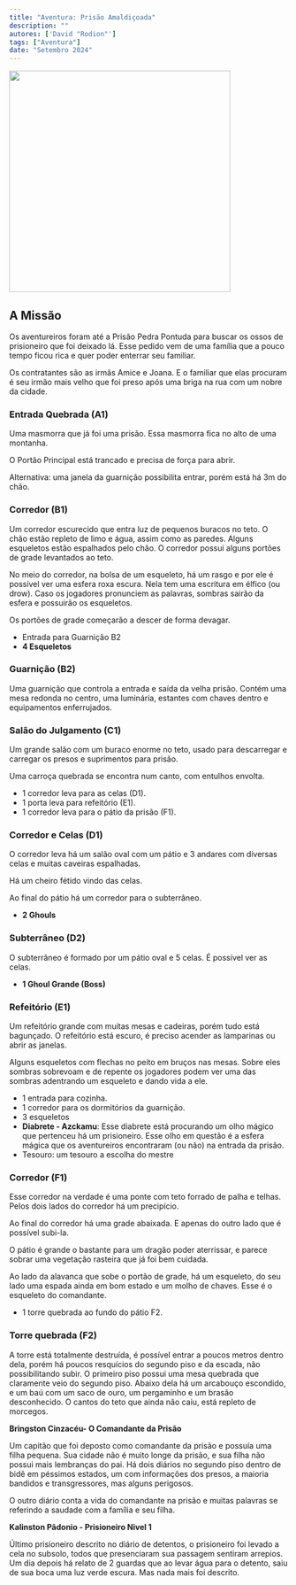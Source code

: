 ```yaml
---
title: "Aventura: Prisão Amaldiçoada"
description: ""
autores: ['David "Rodion"']
tags: ["Aventura"]
date: "Setembro 2024"
---
```


<div class="flex gap-5">
    <img src="/images/blog/prisao.webp" width="400" height="400px"/>
</div>

## A Missão

Os aventureiros foram até a Prisão Pedra Pontuda para buscar os ossos de
prisioneiro que foi deixado lá. Esse pedido vem de uma família que a pouco
tempo ficou rica e quer poder enterrar seu familiar.

Os contratantes são as irmãs Amice e Joana. E o familiar que elas procuram é seu
irmão mais velho que foi preso após uma briga na rua com um nobre da cidade.

### Entrada Quebrada (A1)

Uma masmorra que já foi uma prisão. Essa masmorra fica no alto de uma
montanha.

O Portão Principal está trancado e precisa de força para abrir.

Alternativa: uma janela da guarnição possibilita entrar, porém está há 3m do
chão.

### Corredor (B1)

Um corredor escurecido que entra luz de pequenos buracos no teto. O chão estão
repleto de limo e água, assim como as paredes. Alguns esqueletos estão
espalhados pelo chão. O corredor possui alguns portões de grade levantados ao
teto.

No meio do corredor, na bolsa de um esqueleto, há um rasgo e por ele é possível
ver uma esfera roxa escura. Nela tem uma escritura em élfico (ou drow). Caso os
jogadores pronunciem as palavras, sombras sairão da esfera e possuirão os
esqueletos.

Os portões de grade começarão a descer de forma devagar.

- Entrada para Guarnição B2
- **4 Esqueletos**

### Guarnição (B2)

Uma guarnição que controla a entrada e saída da velha prisão. Contém uma mesa
redonda no centro, uma luminária, estantes com chaves dentro e equipamentos
enferrujados.

### Salão do Julgamento (C1)

Um grande salão com um buraco enorme no teto, usado para descarregar e
carregar os presos e suprimentos para prisão.

Uma carroça quebrada se encontra num canto, com entulhos envolta.

- 1 corredor leva para as celas (D1).
- 1 porta leva para refeitório (E1).
- 1 corredor leva para o pátio da prisão (F1).

### Corredor e Celas (D1)

O corredor leva há um salão oval com um pátio e 3 andares com diversas celas e
muitas caveiras espalhadas.

Há um cheiro fétido vindo das celas.

Ao final do pátio há um corredor para o subterrâneo.

- **2 Ghouls**

### Subterrâneo (D2)

O subterrâneo é formado por um pátio oval e 5 celas. É possível ver as celas.

- **1 Ghoul Grande (Boss)**

### Refeitório (E1)

Um refeitório grande com muitas mesas e cadeiras, porém tudo está bagunçado.
O refeitório está escuro, é preciso acender as lamparinas ou abrir as janelas.

Alguns esqueletos com flechas no peito em bruços nas mesas. Sobre eles sombras sobrevoam e de repente os jogadores podem ver
uma das sombras adentrando um esqueleto e dando vida a ele.

- 1 entrada para cozinha.
- 1 corredor para os dormitórios da guarnição.
- 3 esqueletos
- **Diabrete - Azckamu**: Esse diabrete está procurando um olho mágico que pertenceu há um prisioneiro.
  Esse olho em questão é a esfera mágica que os aventureiros encontraram (ou não) na entrada da prisão.
- Tesouro: um tesouro a escolha do mestre

### Corredor (F1)

Esse corredor na verdade é uma ponte com teto forrado de palha e telhas.
Pelos dois lados do corredor há um precipício.

Ao final do corredor há uma grade abaixada. E apenas do outro lado que é
possível subi-la.

O pátio é grande o bastante para um dragão poder aterrissar, e parece sobrar
uma vegetação rasteira que já foi bem cuidada.

Ao lado da alavanca que sobe o portão de grade, há um esqueleto, do seu lado
uma espada ainda em bom estado e um molho de chaves. Esse é o esqueleto do
comandante.

- 1 torre quebrada ao fundo do pátio F2.

### Torre quebrada (F2)

A torre está totalmente destruída, é possível entrar a poucos metros dentro dela, porém há poucos resquícios do segundo piso e da escada, não possibilitando subir.
O primeiro piso possui uma mesa quebrada que claramente veio do segundo piso. Abaixo dela há um arcabouço escondido, e um baú com um saco de ouro, um pergaminho e um brasão desconhecido.
O cantos do teto que ainda não caiu, está repleto de morcegos.

**Bringston Cinzacéu- O Comandante da Prisão**

Um capitão que foi deposto como comandante da prisão e possuía uma filha pequena.
Sua cidade não é muito longe da prisão, e sua filha não possui mais lembranças do pai.
Há dois diários no segundo piso dentro de bidê em péssimos estados, um com informações dos presos, a maioria bandidos e transgressores, mas alguns perigosos.

O outro diário conta a vida do comandante na prisão e muitas palavras se referindo a saudade com a família e seu filha.

**Kalinston Pãdonio - Prisioneiro Nivel 1**

Último prisioneiro descrito no diário de detentos, o prisioneiro foi levado a cela
no subsolo, todos que presenciaram sua passagem sentiram arrepios. Um dia
depois há relato de 2 guardas que ao levar água para o detento, saiu de sua boca
uma luz verde escura. Mas nada mais foi descrito.
